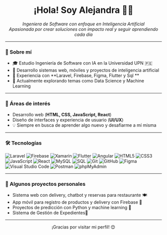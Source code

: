 <h1 align="center">¡Hola! Soy Alejandra 👩‍💻</h1>

<p align="center">
  <em>Ingeniera de Software con enfoque en Inteligencia Artificial</em><br>
  <em>Apasionada por crear soluciones con impacto real y seguir aprendiendo cada día</em>
</p>

---

### 🧠 Sobre mí

- 🎓 Estudio Ingeniería de Software con IA en la Universidad UPN 🇵🇪  
- 🤖 Desarrollo sistemas web, móviles y proyectos de inteligencia artificial  
- 🚀 Experiencia con **Laravel, Firebase, Figma, Flutter y Sql **  
- 🌱 Actualmente explorando temas como Data Science y Machine Learning

---

### 🔧 Áreas de interés

- Desarrollo web (**HTML, CSS, JavaScript, React**)  
- Diseño de interfaces y experiencia de usuario (**UI/UX**)  
- 💡 Siempre en busca de aprender algo nuevo y desafiarme a mí misma  
---

### 🛠️ Tecnologías

![Laravel](https://img.shields.io/badge/-Laravel-red?style=flat&logo=laravel)
![Firebase](https://img.shields.io/badge/-Firebase-yellow?style=flat&logo=firebase)
![Xamarin](https://img.shields.io/badge/-Xamarin-3498db?style=flat&logo=xamarin)
![Flutter](https://img.shields.io/badge/-Flutter-02569B?style=flat&logo=flutter)
![Angular](https://img.shields.io/badge/-Angular-DD0031?style=flat&logo=angular)
![HTML5](https://img.shields.io/badge/-HTML5-E34F26?style=flat&logo=html5)
![CSS3](https://img.shields.io/badge/-CSS3-1572B6?style=flat&logo=css3)
![JavaScript](https://img.shields.io/badge/-JavaScript-F7DF1E?style=flat&logo=javascript&logoColor=black)
![React](https://img.shields.io/badge/-React-61DAFB?style=flat&logo=react)
![MySQL](https://img.shields.io/badge/-MySQL-4479A1?style=flat&logo=mysql)
![SQL](https://img.shields.io/badge/-SQL-003B57?style=flat&logo=postgresql&logoColor=white)
![Git](https://img.shields.io/badge/-Git-F05032?style=flat&logo=git)
![GitHub](https://img.shields.io/badge/-GitHub-181717?style=flat&logo=github)
![Figma](https://img.shields.io/badge/-Figma-black?style=flat&logo=figma)
![Visual Studio Code](https://img.shields.io/badge/-VS%20Code-007ACC?style=flat&logo=visualstudiocode)
![Postman](https://img.shields.io/badge/-Postman-FF6C37?style=flat&logo=postman)
![phpMyAdmin](https://img.shields.io/badge/-phpMyAdmin-F8952D?style=flat&logo=php&logoColor=white)

---

### 📂 Algunos proyectos personales

- Sistema web con delivery, chatbot y reservas para restaurante 🍽️  
- App móvil para registro de productos y delivery con Firebase 📱  
- Proyectos de predicción con Python y machine learning 🤖
- Sistema de Gestión de Expedientes🤖
---

<p align="center">¡Gracias por visitar mi perfil! 😊</p>
